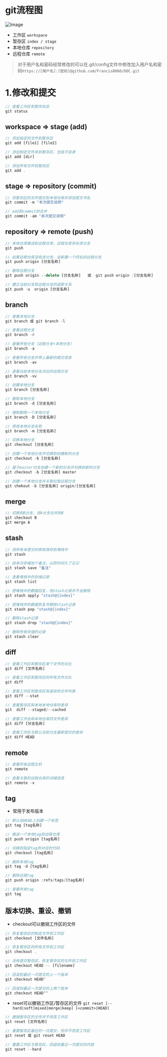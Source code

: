 # git流程图
![Image](https://user-gold-cdn.xitu.io/2020/6/15/172b390eab77fcbd?imageView2/0/w/1280/h/960/format/webp/ignore-error/1)
- 工作区    `workspace`
- 暂存区    `index / stage`
- 本地仓库  `repository`
- 远程仓库  `remote`

> 对于用户名和密码经常修改的可以在.git/config文件中修改加入用户名和密码`https://[用户名]:[密码]@github.com/Francis8060/DOC.git`

# 1.修改和提交
``` js
// 查看工作区和暂存状态
git status 
```

## workspace => stage (add)
``` js
// 添加指定的文件到暂存区
git add [file1] [file2]

// 添加制定文件夹到暂存区，包括子目录
git add [dir]

// 添加所有文件到暂存区
git add .
```

## stage => repository (commit)
``` js
// 将暂存区的文件提交到本地仓库并添加提交书名
git commit -m "本次提交说明"

// add和commit的合并
git commit -am "本次提交说明"
```

## repository => remote (push)
``` js
// 本地仓库推送到远程仓库，远程仓库存在改分支
git push

// 如果远程仓库没有该分支，会新建一个同名的远程分支
git push origin [分支名称]

// 删除远程分支
git push origin --delete [分支名称]   或  git push origin :[分支名称] 

// 建立当前分支和远程分支的追踪关系
git push -u  origin [分支名称]
```

## branch
``` js
// 查看本地分支
git branch 或 git branch -l

// 查看远程分支
git branch -r

// 查看所有分支（远程分支+本地分支）
git branch -a

// 查看所有分支并带上最新的提交信息
git branch -av

// 查看当前本地分支对应的远程分支
git branch -vv

// 创建本地分支
git branch [分支名称]

// 删除本地分支
git branch -d [分支名称]

// 强制删除一个本地分支
git branch -D [分支名称]

// 修改本地分支名称
git branch -m [分支名称]

// 切换本地分支
git checkout [分支名称]

// 创建一个本地分支并切换到创建新的分支
git checkout -b [分支名称]

// 基于master分支创建一个新的分支并切换到新的分支
git checkout -b [分支名称] master

// 创建一个本地分支并关联拉取远程分支
git chekout -b [分支名称] origin/[分支名称]
```

## merge
``` js
// 切换到B分支，讲A分支合并到B
git checkout B
git merge A
```

## stash
``` js
// 将所有未提交的修改保存到堆栈中
git stash

// 给本次存储加个备注，以防时间久了忘记
git stash save "备注"

// 查看堆栈中的存储记录
git stash list

// 把堆栈中的数据回复，但stash记录并不会删除
git stash apply "stash@{index}"

// 把堆栈中的数据恢复并删除stash记录
git stash pop "stash@{index}"

// 删除stash记录
git stash drop "stash@{index}"

// 删除所有存储的记录
git stash clear
```

## diff
``` js
// 查看工作区和暂存区单个文件的对比
git diff [文件名称]

// 查看工作区和暂存区的所有文件对比
git diff

// 查看工作区和暂存区有差异的文件列表
git diff --stat

// 查看暂存区和本地本地仓库的差异
git  diff --staged/--cached

// 查看工作去和本地仓库的文件差异
git diff [分支名称]

// 查看工作区与默认当前分支最新提交的差异
git diff HEAD
```

## remote
``` js
// 查看所有远程主机
git remote

// 查看关联的远程仓库的详细信息
git remote -v
```

## tag
-  常用于发布版本
``` js
// 默认在HEAD上创建一个标签
git tag [tag名称]

// 推送一个本地tag到远程仓库
git push origin [tag名称]

// 切换到指定tag所对应的代码
git checkout [tag名称]

// 删除本地tag
git tag -d [tag名称]

// 删除远程tag
git push origin :refs/tags/[tag名称]

// 查看所有tag
git tag
```

## 版本切换、重设、撤销
- checkout可以撤销工作区的文件
``` js
// 恢复暂存区的制定文件到工作区
git checkout [文件名称]

// 恢复暂存区的所有文件到工作区
git checkout .

// 没有提交暂存区，恢复暂存区的文件到工作区
git checkout HEAD -- [filename]

// 回滚到最近一次提交的上一个版本
git checkout HEAD^

// 回滚到最近一次提交的上两个版本
git checkout HEAD^^
```

- reset可以撤销工作区/暂存区的文件 `git reset [--hard|soft|mixed|merge|keep] [<commit>|HEAD]`
``` js
// 撤销暂存区的文件并不改变工作区
git reset [文件名称]

// 重置暂存区最近的一次提交，但并不改变工作区
git reset 或 git reset HEAD

// 重置工作区与暂存区，回退到最近一次提交的内容
git reset --hard
```